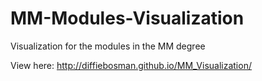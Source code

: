 # MM-Modules-Visualization
Visualization for the modules in the MM degree

View here: http://diffiebosman.github.io/MM_Visualization/
